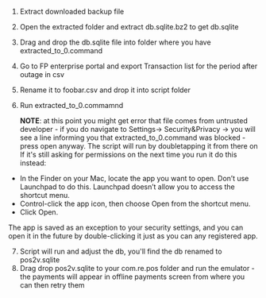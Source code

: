 1. Extract downloaded backup file
2. Open the extracted folder and extract db.sqlite.bz2 to get db.sqlite
3. Drag and drop the db.sqlite file into folder where you have extracted_to_0.command
4. Go to FP enterprise portal and export Transaction list for the period after outage in csv
5. Rename it to foobar.csv and drop it into script folder
6. Run extracted_to_0.commamnd

   **NOTE**: at this point you might get error that file comes from untrusted developer - if you do navigate to Settings-> Security&Privacy -> you will see a line informing you that extracted_to_0.command was blocked - press open anyway.
   The script will run by doubletapping it from there on
   If it's still asking for permissions on the next time you run it do this instead:

* In the Finder  on your Mac, locate the app you want to open.
   Don’t use Launchpad to do this. Launchpad doesn’t allow you to access the shortcut menu.
* Control-click the app icon, then choose Open from the shortcut menu.
* Click Open.

The app is saved as an exception to your security settings, and you can open it in the future by double-clicking it just as you can any registered app.

7. Script will run and adjust the db, you'll find the db renamed to pos2v.sqlite
8. Drag drop pos2v.sqlite to your com.re.pos folder and run the emulator - the payments will appear in offline payments screen from where you can then retry them